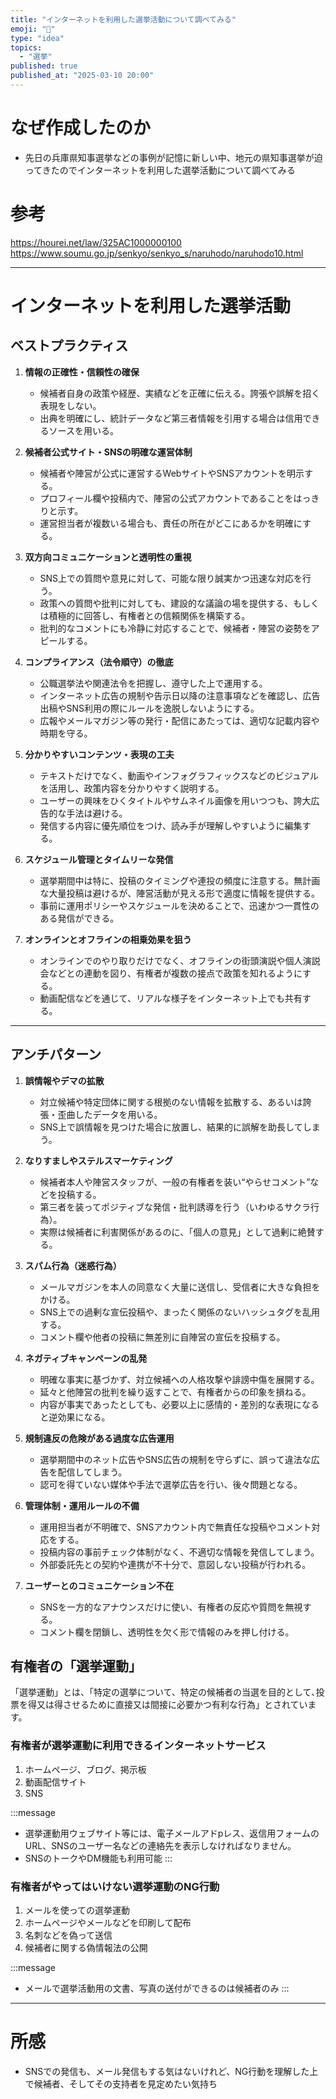 ```yaml
---
title: "インターネットを利用した選挙活動について調べてみる"
emoji: "🦆"
type: "idea"
topics:
  - "選挙"
published: true
published_at: "2025-03-10 20:00"
---
```


# なぜ作成したのか
- 先日の兵庫県知事選挙などの事例が記憶に新しい中、地元の県知事選挙が迫ってきたのでインターネットを利用した選挙活動について調べてみる

# 参考
https://hourei.net/law/325AC1000000100
https://www.soumu.go.jp/senkyo/senkyo_s/naruhodo/naruhodo10.html

---

# インターネットを利用した選挙活動

## ベストプラクティス

1. **情報の正確性・信頼性の確保**
   - 候補者自身の政策や経歴、実績などを正確に伝える。誇張や誤解を招く表現をしない。
   - 出典を明確にし、統計データなど第三者情報を引用する場合は信用できるソースを用いる。

2. **候補者公式サイト・SNSの明確な運営体制**
   - 候補者や陣営が公式に運営するWebサイトやSNSアカウントを明示する。
   - プロフィール欄や投稿内で、陣営の公式アカウントであることをはっきりと示す。
   - 運営担当者が複数いる場合も、責任の所在がどこにあるかを明確にする。

3. **双方向コミュニケーションと透明性の重視**
   - SNS上での質問や意見に対して、可能な限り誠実かつ迅速な対応を行う。
   - 政策への質問や批判に対しても、建設的な議論の場を提供する、もしくは積極的に回答し、有権者との信頼関係を構築する。
   - 批判的なコメントにも冷静に対応することで、候補者・陣営の姿勢をアピールする。

4. **コンプライアンス（法令順守）の徹底**
   - 公職選挙法や関連法令を把握し、遵守した上で運用する。
   - インターネット広告の規制や告示日以降の注意事項などを確認し、広告出稿やSNS利用の際にルールを逸脱しないようにする。
   - 広報やメールマガジン等の発行・配信にあたっては、適切な記載内容や時期を守る。

5. **分かりやすいコンテンツ・表現の工夫**
   - テキストだけでなく、動画やインフォグラフィックスなどのビジュアルを活用し、政策内容を分かりやすく説明する。
   - ユーザーの興味をひくタイトルやサムネイル画像を用いつつも、誇大広告的な手法は避ける。
   - 発信する内容に優先順位をつけ、読み手が理解しやすいように編集する。

6. **スケジュール管理とタイムリーな発信**
   - 選挙期間中は特に、投稿のタイミングや連投の頻度に注意する。無計画な大量投稿は避けるが、陣営活動が見える形で適度に情報を提供する。
   - 事前に運用ポリシーやスケジュールを決めることで、迅速かつ一貫性のある発信ができる。

7. **オンラインとオフラインの相乗効果を狙う**
   - オンラインでのやり取りだけでなく、オフラインの街頭演説や個人演説会などとの連動を図り、有権者が複数の接点で政策を知れるようにする。
   - 動画配信などを通じて、リアルな様子をインターネット上でも共有する。

---

## アンチパターン

1. **誤情報やデマの拡散**
   - 対立候補や特定団体に関する根拠のない情報を拡散する、あるいは誇張・歪曲したデータを用いる。
   - SNS上で誤情報を見つけた場合に放置し、結果的に誤解を助長してしまう。

2. **なりすましやステルスマーケティング**
   - 候補者本人や陣営スタッフが、一般の有権者を装い“やらせコメント”などを投稿する。
   - 第三者を装ってポジティブな発信・批判誘導を行う（いわゆるサクラ行為）。
   - 実際は候補者に利害関係があるのに、「個人の意見」として過剰に絶賛する。

3. **スパム行為（迷惑行為）**
   - メールマガジンを本人の同意なく大量に送信し、受信者に大きな負担をかける。
   - SNS上での過剰な宣伝投稿や、まったく関係のないハッシュタグを乱用する。
   - コメント欄や他者の投稿に無差別に自陣営の宣伝を投稿する。

4. **ネガティブキャンペーンの乱発**
   - 明確な事実に基づかず、対立候補への人格攻撃や誹謗中傷を展開する。
   - 延々と他陣営の批判を繰り返すことで、有権者からの印象を損ねる。
   - 内容が事実であったとしても、必要以上に感情的・差別的な表現になると逆効果になる。

5. **規制違反の危険がある過度な広告運用**
   - 選挙期間中のネット広告やSNS広告の規制を守らずに、誤って違法な広告を配信してしまう。
   - 認可を得ていない媒体や手法で選挙広告を行い、後々問題となる。

6. **管理体制・運用ルールの不備**
   - 運用担当者が不明確で、SNSアカウント内で無責任な投稿やコメント対応をする。
   - 投稿内容の事前チェック体制がなく、不適切な情報を発信してしまう。
   - 外部委託先との契約や連携が不十分で、意図しない投稿が行われる。

7. **ユーザーとのコミュニケーション不在**
   - SNSを一方的なアナウンスだけに使い、有権者の反応や質問を無視する。
   - コメント欄を閉鎖し、透明性を欠く形で情報のみを押し付ける。


## 有権者の「選挙運動」
「選挙運動」とは、「特定の選挙について、特定の候補者の当選を目的として､投票を得又は得させるために直接又は間接に必要かつ有利な行為」とされています。

### 有権者が選挙運動に利用できるインターネットサービス
1. ホームページ、ブログ、掲示板
2. 動画配信サイト
3. SNS

:::message 
- 選挙運動用ウェブサイト等には、電子メールアドpレス、返信用フォームのURL、SNSのユーザー名などの連絡先を表示しなければなりません。
- SNSのトークやDM機能も利用可能
:::

### 有権者がやってはいけない選挙運動のNG行動
1. メールを使っての選挙運動
2. ホームページやメールなどを印刷して配布
3. 名刺などを偽って送信
4. 候補者に関する偽情報法の公開

:::message 
- メールで選挙活動用の文書、写真の送付ができるのは候補者のみ
:::

---

# 所感
- SNSでの発信も、メール発信もする気はないけれど、NG行動を理解した上で候補者、そしてその支持者を見定めたい気持ち
